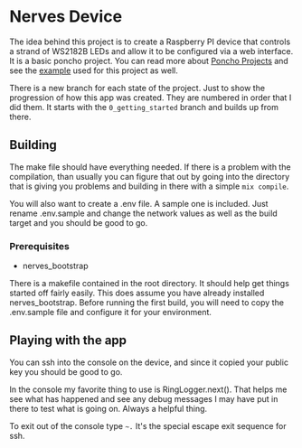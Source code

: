 # Nerves Device

The idea behind this project is to create a Raspberry PI device that controls a strand of WS2182B LEDs and allow it to be configured via a web interface. It is a basic poncho project. You can read more about [Poncho Projects] and see the [example] used for this project as well.

There is a new branch for each state of the project. Just to show the progression of how this app was created. They are numbered in order that I did them. It starts with the `0_getting_started` branch and builds up from there.

## Building

The make file should have everything needed. If there is a problem with the compilation, than usually you can figure that out by going into the directory that is giving you problems and building in there with a simple `mix compile`.

You will also want to create a .env file. A sample one is included. Just rename .env.sample and change the network values as well as the build target and you should be good to go.

### Prerequisites

* nerves_bootstrap

There is a makefile contained in the root directory. It should help get things started off fairly easily. This does assume you have already installed nerves_bootstrap. Before running the first build, you will need to copy the .env.sample file and configure it for your environment.

## Playing with the app

You can ssh into the console on the device, and since it copied your public key you should be good to go.

In the console my favorite thing to use is RingLogger.next(). That helps me see what has happened and see any debug messages I may have put in there to test what is going on. Always a helpful thing.

To exit out of the console type `~.` It's the special escape exit sequence for ssh.

[Poncho Projects]: http://embedded-elixir.com/post/2017-05-19-poncho-projects/
[example]: https://github.com/nerves-project/nerves_examples/tree/master/hello_phoenix